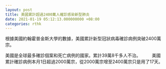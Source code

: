 ```yaml
---
layout: post
title: 美國累計超過2400萬人確診感染新型肺炎
date: 2021-01-19 05:12:13.000000000 +08:00
categories: rthk
---
```


根據美國約翰霍普金斯大學的數據，美國累計新型冠狀病毒確診病例突破2400萬宗。

美國是全球最多確診個案和死亡病例的國家。累計39萬8千多人不治。
　　
美國累計確診病例本月1日超過2000萬宗，從2000萬宗增至2400萬宗只是用了17天。
